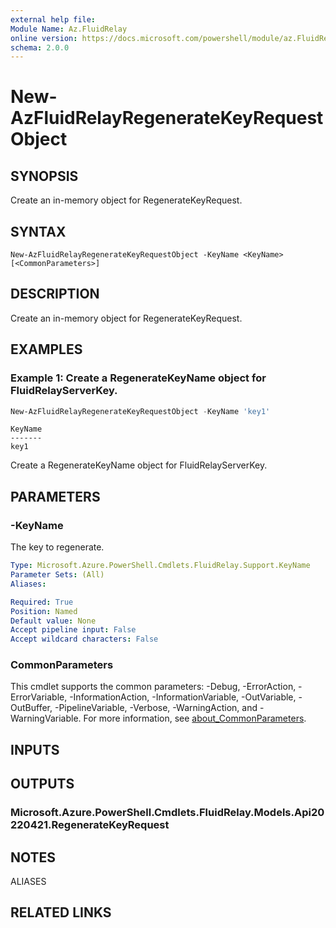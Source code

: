 ```yaml
---
external help file:
Module Name: Az.FluidRelay
online version: https://docs.microsoft.com/powershell/module/az.FluidRelay/new-azfluidrelayregeneratekeyrequestobject
schema: 2.0.0
---
```


# New-AzFluidRelayRegenerateKeyRequestObject

## SYNOPSIS
Create an in-memory object for RegenerateKeyRequest.

## SYNTAX

```
New-AzFluidRelayRegenerateKeyRequestObject -KeyName <KeyName> [<CommonParameters>]
```

## DESCRIPTION
Create an in-memory object for RegenerateKeyRequest.

## EXAMPLES

### Example 1: Create a RegenerateKeyName object for FluidRelayServerKey.
```powershell
New-AzFluidRelayRegenerateKeyRequestObject -KeyName 'key1'
```

```output
KeyName
-------
key1
```

Create a RegenerateKeyName object for FluidRelayServerKey.

## PARAMETERS

### -KeyName
The key to regenerate.

```yaml
Type: Microsoft.Azure.PowerShell.Cmdlets.FluidRelay.Support.KeyName
Parameter Sets: (All)
Aliases:

Required: True
Position: Named
Default value: None
Accept pipeline input: False
Accept wildcard characters: False
```

### CommonParameters
This cmdlet supports the common parameters: -Debug, -ErrorAction, -ErrorVariable, -InformationAction, -InformationVariable, -OutVariable, -OutBuffer, -PipelineVariable, -Verbose, -WarningAction, and -WarningVariable. For more information, see [about_CommonParameters](http://go.microsoft.com/fwlink/?LinkID=113216).

## INPUTS

## OUTPUTS

### Microsoft.Azure.PowerShell.Cmdlets.FluidRelay.Models.Api20220421.RegenerateKeyRequest

## NOTES

ALIASES

## RELATED LINKS

